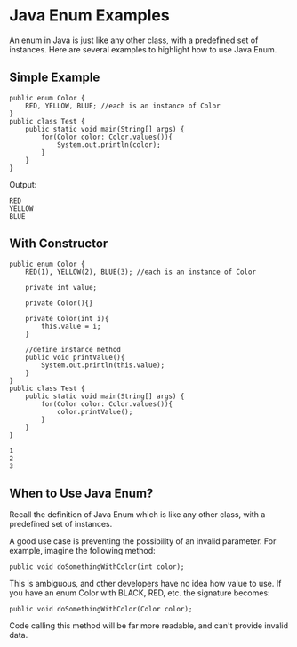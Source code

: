 # Java Enum Examples
An enum in Java is just like any other class, with a predefined set of instances. Here are several examples to highlight how to use Java Enum.

## Simple Example
```
public enum Color {
    RED, YELLOW, BLUE; //each is an instance of Color 
}
public class Test {
	public static void main(String[] args) {
		for(Color color: Color.values()){
			System.out.println(color);
		}
	}
}
```
Output:
```
RED
YELLOW
BLUE
```
## With Constructor
```
public enum Color {
    RED(1), YELLOW(2), BLUE(3); //each is an instance of Color 
 
    private int value;
 
    private Color(){}
 
    private Color(int i){
    	this.value = i;
    }
 
    //define instance method
    public void printValue(){
    	System.out.println(this.value);
    }
}
public class Test {
	public static void main(String[] args) {
		for(Color color: Color.values()){
			color.printValue();
		}
	}
}
```
```
1
2
3
```
## When to Use Java Enum?

Recall the definition of Java Enum which is like any other class, with a predefined set of instances.

A good use case is preventing the possibility of an invalid parameter. For example, imagine the following method:
```
public void doSomethingWithColor(int color);
```
This is ambiguous, and other developers have no idea how value to use. If you have an enum Color with BLACK, RED, etc. the signature becomes:
```
public void doSomethingWithColor(Color color);
```
Code calling this method will be far more readable, and can't provide invalid data.
